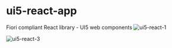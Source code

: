 # ui5-react-app
Fiori compliant React library - UI5 web components 
![ui5-react-1](https://github.com/user-attachments/assets/2f410e2b-3b00-410f-9bbe-c2c2a727fe44)

![ui5-react-3](https://github.com/user-attachments/assets/934f6c7c-8cad-4896-b595-2b7b9547a877)

